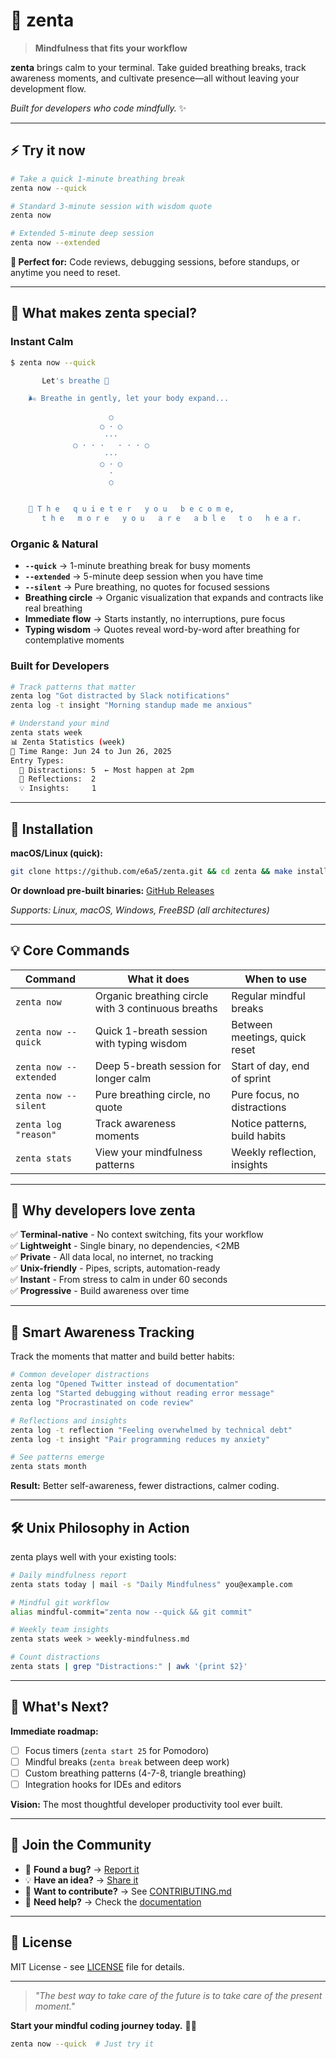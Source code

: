 # 🧘 zenta

> **Mindfulness that fits your workflow**

**zenta** brings calm to your terminal. Take guided breathing breaks, track awareness moments, and cultivate presence—all without leaving your development flow.

*Built for developers who code mindfully.* ✨

---

## ⚡ Try it now

```bash
# Take a quick 1-minute breathing break
zenta now --quick

# Standard 3-minute session with wisdom quote  
zenta now

# Extended 5-minute deep session
zenta now --extended
```

**🎯 Perfect for:** Code reviews, debugging sessions, before standups, or anytime you need to reset.

---

## 🌸 What makes zenta special?

### **Instant Calm**
```bash
$ zenta now --quick

       Let's breathe 🌸

    🌬️ Breathe in gently, let your body expand...
                                                
                      ○                         
                    ○ · ○                       
                     ···                        
              ○ · · ·   · · · ○                
                     ···                        
                    ○ · ○                       
                      ·                         
                      ○                         


    🌊 T h e   q u i e t e r   y o u   b e c o m e, 
       t h e   m o r e   y o u   a r e   a b l e   t o   h e a r.
```

### **Organic & Natural**
- **`--quick`** → 1-minute breathing break for busy moments
- **`--extended`** → 5-minute deep session when you have time  
- **`--silent`** → Pure breathing, no quotes for focused sessions
- **Breathing circle** → Organic visualization that expands and contracts like real breathing
- **Immediate flow** → Starts instantly, no interruptions, pure focus
- **Typing wisdom** → Quotes reveal word-by-word after breathing for contemplative moments

### **Built for Developers**
```bash
# Track patterns that matter
zenta log "Got distracted by Slack notifications"
zenta log -t insight "Morning standup made me anxious"

# Understand your mind
zenta stats week
📊 Zenta Statistics (week)
📅 Time Range: Jun 24 to Jun 26, 2025
Entry Types:
  🔴 Distractions: 5  ← Most happen at 2pm
  🤔 Reflections:  2
  💡 Insights:     1
```

---

## 🚀 Installation

**macOS/Linux (quick):**
```bash
git clone https://github.com/e6a5/zenta.git && cd zenta && make install-system
```

**Or download pre-built binaries:** [GitHub Releases](https://github.com/e6a5/zenta/releases)

*Supports: Linux, macOS, Windows, FreeBSD (all architectures)*

---

## 💡 Core Commands

| Command | What it does | When to use |
|---------|-------------|-------------|
| `zenta now` | Organic breathing circle with 3 continuous breaths | Regular mindful breaks |
| `zenta now --quick` | Quick 1-breath session with typing wisdom | Between meetings, quick reset |
| `zenta now --extended` | Deep 5-breath session for longer calm | Start of day, end of sprint |
| `zenta now --silent` | Pure breathing circle, no quote | Pure focus, no distractions |
| `zenta log "reason"` | Track awareness moments | Notice patterns, build habits |
| `zenta stats` | View your mindfulness patterns | Weekly reflection, insights |

---

## 🎯 Why developers love zenta

✅ **Terminal-native** - No context switching, fits your workflow  
✅ **Lightweight** - Single binary, no dependencies, <2MB  
✅ **Private** - All data local, no internet, no tracking  
✅ **Unix-friendly** - Pipes, scripts, automation-ready  
✅ **Instant** - From stress to calm in under 60 seconds  
✅ **Progressive** - Build awareness over time  

---

## 🧠 Smart Awareness Tracking

Track the moments that matter and build better habits:

```bash
# Common developer distractions
zenta log "Opened Twitter instead of documentation"
zenta log "Started debugging without reading error message"
zenta log "Procrastinated on code review"

# Reflections and insights  
zenta log -t reflection "Feeling overwhelmed by technical debt"
zenta log -t insight "Pair programming reduces my anxiety"

# See patterns emerge
zenta stats month
```

**Result:** Better self-awareness, fewer distractions, calmer coding.

---

## 🛠 Unix Philosophy in Action

zenta plays well with your existing tools:

```bash
# Daily mindfulness report
zenta stats today | mail -s "Daily Mindfulness" you@example.com

# Mindful git workflow
alias mindful-commit="zenta now --quick && git commit"

# Weekly team insights
zenta stats week > weekly-mindfulness.md

# Count distractions
zenta stats | grep "Distractions:" | awk '{print $2}'
```

---

## 🌿 What's Next?

**Immediate roadmap:**
- [ ] Focus timers (`zenta start 25` for Pomodoro)
- [ ] Mindful breaks (`zenta break` between deep work)
- [ ] Custom breathing patterns (4-7-8, triangle breathing)
- [ ] Integration hooks for IDEs and editors

**Vision:** The most thoughtful developer productivity tool ever built.

---

## 🤝 Join the Community

- 🐛 **Found a bug?** → [Report it](https://github.com/e6a5/zenta/issues)
- 💡 **Have an idea?** → [Share it](https://github.com/e6a5/zenta/discussions)  
- 🔧 **Want to contribute?** → See [CONTRIBUTING.md](CONTRIBUTING.md)
- 📖 **Need help?** → Check the [documentation](https://github.com/e6a5/zenta/wiki)

---

## 📄 License

MIT License - see [LICENSE](LICENSE) file for details.

---

> *"The best way to take care of the future is to take care of the present moment."*

**Start your mindful coding journey today.** 🧘‍♂️

```bash
zenta now --quick  # Just try it
``` 